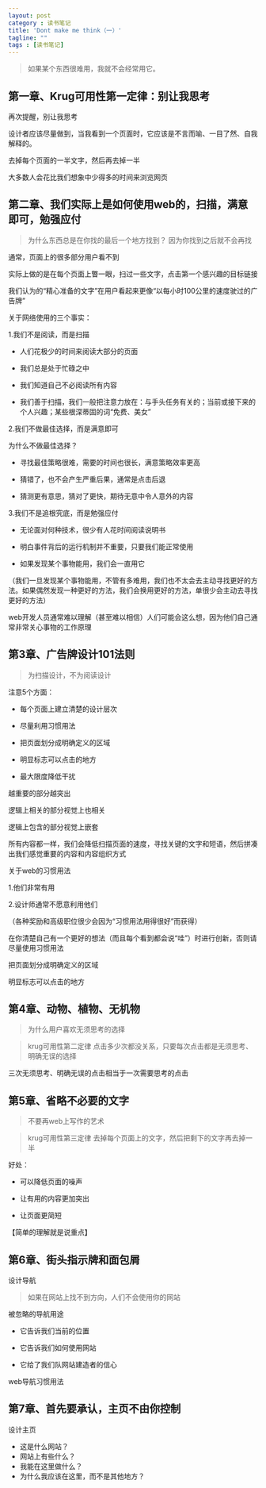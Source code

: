 ```yaml
---
layout: post
category : 读书笔记
title: 'Dont make me think（一）'
tagline: ""
tags : [读书笔记]
---
```


> 如果某个东西很难用，我就不会经常用它。

## 第一章、Krug可用性第一定律：别让我思考

再次提醒，别让我思考

设计者应该尽量做到，当我看到一个页面时，它应该是不言而喻、一目了然、自我解释的。

去掉每个页面的一半文字，然后再去掉一半

大多数人会花比我们想象中少得多的时间来浏览网页

<!--break-->

## 第二章、我们实际上是如何使用web的，扫描，满意即可，勉强应付

> 为什么东西总是在你找的最后一个地方找到？
> 因为你找到之后就不会再找

通常，页面上的很多部分用户看不到

实际上做的是在每个页面上瞥一眼，扫过一些文字，点击第一个感兴趣的目标链接

我们认为的“精心准备的文字”在用户看起来更像“以每小时100公里的速度驶过的广告牌”

关于网络使用的三个事实：

1.我们不是阅读，而是扫描

- 人们花极少的时间来阅读大部分的页面

- 我们总是处于忙碌之中

- 我们知道自己不必阅读所有内容

- 我们善于扫描，我们一般把注意力放在：与手头任务有关的；当前或接下来的个人兴趣；某些根深蒂固的词“免费、美女”

2.我们不做最佳选择，而是满意即可

为什么不做最佳选择？

- 寻找最佳策略很难，需要的时间也很长，满意策略效率更高

- 猜错了，也不会产生严重后果，通常是点击后退

- 猜测更有意思，猜对了更快，期待无意中令人意外的内容

3.我们不是追根究底，而是勉强应付

- 无论面对何种技术，很少有人花时间阅读说明书

- 明白事件背后的运行机制并不重要，只要我们能正常使用

- 如果发现某个事物能用，我们会一直用它

（我们一旦发现某个事物能用，不管有多难用，我们也不太会去主动寻找更好的方法。如果偶然发现一种更好的方法，我们会换用更好的方法，单很少会主动去寻找更好的方法）

web开发人员通常难以理解（甚至难以相信）人们可能会这么想，因为他们自己通常非常关心事物的工作原理

## 第3章、广告牌设计101法则

> 为扫描设计，不为阅读设计

注意5个方面：

- 每个页面上建立清楚的设计层次

- 尽量利用习惯用法

- 把页面划分成明确定义的区域

- 明显标志可以点击的地方

- 最大限度降低干扰

越重要的部分越突出

逻辑上相关的部分视觉上也相关

逻辑上包含的部分视觉上嵌套

所有内容都一样，我们会降低扫描页面的速度，寻找关键的文字和短语，然后拼凑出我们感觉重要的内容和内容组织方式

关于web的习惯用法

1.他们非常有用

2.设计师通常不愿意利用他们

（各种奖励和高级职位很少会因为“习惯用法用得很好”而获得）

在你清楚自己有一个更好的想法（而且每个看到都会说“哇”）时进行创新，否则请尽量使用习惯用法

把页面划分成明确定义的区域

明显标志可以点击的地方

## 第4章、动物、植物、无机物

> 为什么用户喜欢无须思考的选择

> krug可用性第二定律
> 点击多少次都没关系，只要每次点击都是无须思考、明确无误的选择

三次无须思考、明确无误的点击相当于一次需要思考的点击

## 第5章、省略不必要的文字

> 不要再web上写作的艺术

> krug可用性第三定律
> 去掉每个页面上的文字，然后把剩下的文字再去掉一半

好处：

- 可以降低页面的噪声

- 让有用的内容更加突出

- 让页面更简短

【简单的理解就是说重点】

## 第6章、街头指示牌和面包屑

设计导航

> 如果在网站上找不到方向，人们不会使用你的网站

被忽略的导航用途

- 它告诉我们当前的位置

- 它告诉我们如何使用网站

- 它给了我们队网站建造者的信心

web导航习惯用法

## 第7章、首先要承认，主页不由你控制

设计主页

- 这是什么网站？
- 网站上有些什么？
- 我能在这里做什么？
- 为什么我应该在这里，而不是其他地方？






